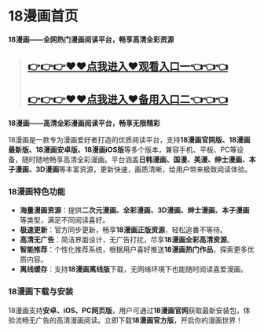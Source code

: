 18漫画首页
=====================================

**18漫画——全网热门漫画阅读平台，畅享高清全彩资源**  


>## [👉👉👉♥♥点我进入♥观看入口一👈👈👈](https://mr.mbd.baidu.com/1iib1ebUDio)
> ## [👉👉👉♥♥点我进入♥备用入口二👈👈👈](https://mr.mbd.baidu.com/1iib1ebUDio)



**18漫画——高清全彩漫画阅读平台，畅享无限精彩**  

18漫画是一款专为漫画爱好者打造的优质阅读平台，支持**18漫画官网版、18漫画最新版、18漫画安卓版、18漫画iOS版**等多个版本，兼容手机、平板、PC等设备，随时随地畅享高清全彩漫画。平台涵盖**日韩漫画、国漫、美漫、绅士漫画、本子漫画、3D漫画**等丰富资源，更新快速，画质清晰，给用户带来极致阅读体验。  

### **18漫画特色功能**  
- **海量漫画资源**：提供**二次元漫画、全彩漫画、3D漫画、绅士漫画、本子漫画**等类型，满足不同阅读喜好。  
- **极速更新**：官方同步更新，畅享**18漫画正版资源**，轻松追番不等待。  
- **高清无广告**：简洁界面设计，无广告打扰，尽享**18漫画全彩高清资源**。  
- **智能推荐**：个性化推荐系统，根据用户喜好推送**18漫画热门作品**，探索更多优质内容。  
- **离线缓存**：支持**18漫画离线版**下载，无网络环境下也能随时阅读喜爱漫画。  

### **18漫画下载与安装**  
18漫画支持**安卓、iOS、PC网页版**，用户可通过**18漫画官网**获取最新安装包，体验流畅无广告的高清漫画阅读。立即下载**18漫画官方版**，开启你的漫画世界！
